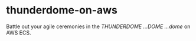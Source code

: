 # thunderdome-on-aws
Battle out your agile ceremonies in the *THUNDERDOME* *...DOME* *...dome* on AWS ECS.
